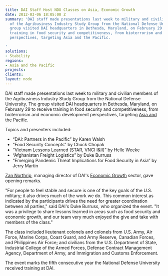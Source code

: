 ```yaml
---
title: DAI Staff Host NDU Classes on Asia, Economic Growth
date: 2012-03-06 18:05:00 Z
summary: 'DAI staff made presentations last week to military and civilian members
  of the Agribusiness Industry Study Group from the National Defense University. The
  group visited DAI headquarters in Bethesda, Maryland, on February 29 to receive
  training in food security and competitiveness, from bioterrorism and economic development
  perspectives, targeting Asia and the Pacific.

'
solutions:
- Stability
regions:
- Asia and the Pacific
projects: 
clients: 
layout: node
---
```


DAI staff made presentations last week to military and civilian members of the Agribusiness Industry Study Group from the National Defense University. The group visited DAI headquarters in Bethesda, Maryland, on February 29 to receive training in food security and competitiveness, from bioterrorism and economic development perspectives, targeting [Asia and the Pacific][1].

Topics and presenters included:

* “DAI: Partners in the Pacific” by Karen Walsh
* “Food Security Concepts” by Chuck Chopak
* “Vietnam Lessons Learned (STAR, VNCI I&II)” by Helle Weeke
* “Afghanistan Freight Logistics” by Duke Burruss
* “Emerging Pandemic Threat Implications for Food Security in Asia” by Jerry Martin

[Zan Northrip][2], managing director of DAI's [Economic Growth][3] sector, gave opening remarks.

"For people to feel stable and secure is one of the key goals of the U.S. military; it also drives much of the work we do. This common interest as indicated by the participants drives the need for greater coordination between all parties," said DAI's Duke Burruss, who organized the event. "It was a privilege to share lessons learned in areas such as food security and economic growth, and our team very much enjoyed the give and take with members of the class."

The class included lieutenant colonels and colonels from U.S. Army, Air Force, Marine Corps, Coast Guard, and Army Reserve, Canadian Forces, and Philippines Air Force; and civilians from the U.S. Department of State, Industrial College of the Armed Forces, Defense Contract Management Agency, Department of Army, and Immigration and Customs Enforcement.

The event marks the fifth consecutive year the National Defense University received training at DAI.

[1]: /our-work/regions/asia-and-pacific
[2]: /who-we-are/leadership/zan-northrip
[3]: /our-work/solutions/economic-growth
